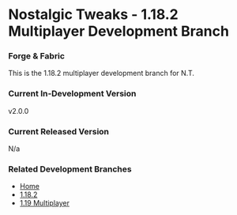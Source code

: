 # Nostalgic Tweaks - 1.18.2 Multiplayer Development Branch
### Forge & Fabric
This is the 1.18.2 multiplayer development branch for N.T.

### Current In-Development Version
v2.0.0

### Current Released Version
N/a

### Related Development Branches
- [Home](https://github.com/Adrenix/Nostalgic-Tweaks)
- [1.18.2](https://github.com/Adrenix/Nostalgic-Tweaks/tree/1.18.2)
- [1.19 Multiplayer](https://github.com/Adrenix/Nostalgic-Tweaks/tree/1.19-multiplayer)
